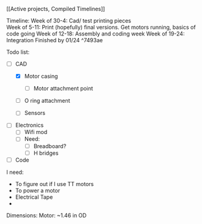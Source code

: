 
[[Active projects, Compiled Timelines]]

Timeline: 
	Week of 30-4: Cad/ test printing pieces 	
	Week of 5-11: Print (hopefully) final versions. Get motors running, basics of code going
	Week of 12-18: Assembly and coding week
	Week of 19-24: Integration 
	Finished by 01/24 ^7493ae

Todo list:
- [ ] CAD 
	- [x] Motor casing
		- [ ] Motor attachment point 
	- [ ] O ring attachment
	- [ ] Sensors


- [ ] Electronics
	- [ ] Wifi mod
	- [ ] Need:
		- [ ] Breadboard?
		- [ ] H bridges
- [ ] Code

I need:
- To figure out if I use TT motors
- To power a motor
- Electrical Tape
- 


Dimensions:
	Motor: 
		~1.46 in OD

